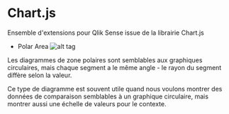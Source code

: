 # Chart.js
Ensemble d'extensions pour Qlik Sense issue de la librairie Chart.js
- Polar Area 
![alt tag](https://github.com/OPSO-BI/Extensions-Sense/blob/master/PolarArea/PolarChart.PNG)

Les diagrammes de zone polaires sont semblables aux graphiques circulaires, mais chaque segment a le même angle - le rayon du segment diffère selon la valeur.

Ce type de diagramme est souvent utile quand nous voulons montrer des données de comparaison semblables à un graphique circulaire, mais montrer aussi une échelle de valeurs pour le contexte.
